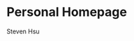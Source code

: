 <!DOCTYPE html>
<html>
<head>
<title> My First HTML work </title>
</head>
<body>

<h1>Personal Homepage</h1>
<p>Steven Hsu</p>

</body>
</html>
